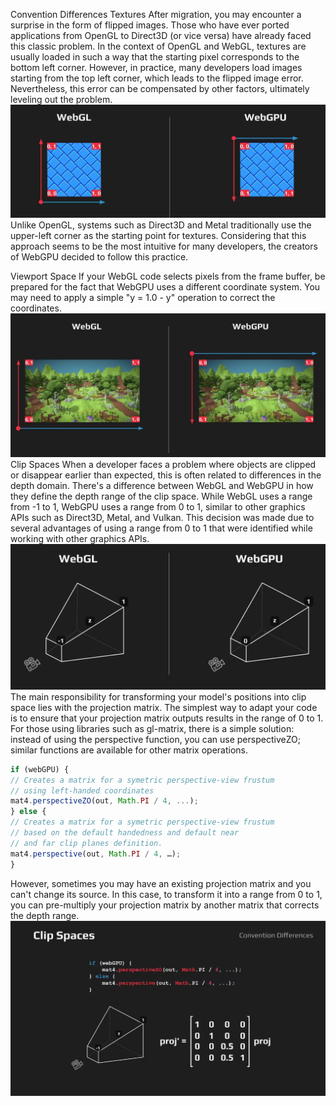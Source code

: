 Convention Differences
Textures
After migration, you may encounter a surprise in the form of flipped images.
Those who have ever ported applications from OpenGL to Direct3D (or vice versa) have already faced this classic problem.
In the context of OpenGL and WebGL, textures are usually loaded in such a way that the starting pixel corresponds to the bottom left corner.
However, in practice, many developers load images starting from the top left corner, which leads to the flipped image error.
Nevertheless, this error can be compensated by other factors, ultimately leveling out the problem.
![title](img/textures.png)
Unlike OpenGL, systems such as Direct3D and Metal traditionally use the upper-left corner as the starting point for textures.
Considering that this approach seems to be the most intuitive for many developers, the creators of WebGPU decided to follow this practice.

Viewport Space
If your WebGL code selects pixels from the frame buffer, be prepared for the fact that WebGPU uses a different coordinate system.
You may need to apply a simple "y = 1.0 - y" operation to correct the coordinates.
![title](img/viewport-space.png)
Clip Spaces
When a developer faces a problem where objects are clipped or disappear earlier than expected, this is often related to differences in the depth domain.
There's a difference between WebGL and WebGPU in how they define the depth range of the clip space.
While WebGL uses a range from -1 to 1, WebGPU uses a range from 0 to 1, similar to other graphics APIs such as Direct3D, Metal, and Vulkan.
This decision was made due to several advantages of using a range from 0 to 1 that were identified while working with other graphics APIs.
![title](img/clip-spaces.png)
The main responsibility for transforming your model's positions into clip space lies with the projection matrix. The simplest way to adapt your code is to ensure that your projection matrix outputs results in the range of 0 to 1. For those using libraries such as gl-matrix, there is a simple solution: instead of using the perspective function, you can use perspectiveZO; similar functions are available for other matrix operations.


```typescript
if (webGPU) {
// Creates a matrix for a symetric perspective-view frustum
// using left-handed coordinates
mat4.perspectiveZO(out, Math.PI / 4, ...);
} else {
// Creates a matrix for a symetric perspective-view frustum
// based on the default handedness and default near
// and far clip planes definition.
mat4.perspective(out, Math.PI / 4, …);
}
```
However, sometimes you may have an existing projection matrix and you can't change its source. In this case, to transform it into a range from 0 to 1, you can pre-multiply your projection matrix by another matrix that corrects the depth range.
![title](img/clip-spaces-mtx.png)

